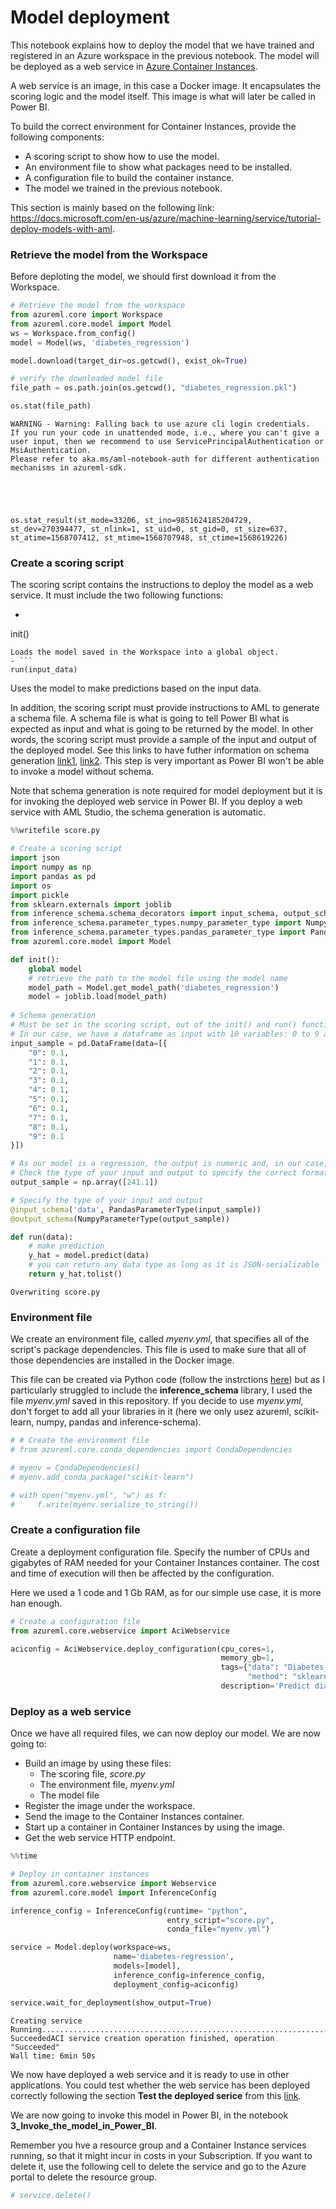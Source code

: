
# Model deployment

This notebook explains how to deploy the model that we have trained and registered in an Azure workspace in the previous notebook. The model will be deployed as a web service in [Azure Container Instances](https://docs.microsoft.com/en-gb/azure/container-instances/).

A web service is an image, in this case a Docker image. It encapsulates the scoring logic and the model itself. This image is what will later be called in Power BI.

To build the correct environment for Container Instances, provide the following components:

- A scoring script to show how to use the model.
- An environment file to show what packages need to be installed.
- A configuration file to build the container instance.
- The model we trained in the previous notebook.

This section is mainly based on the following link: https://docs.microsoft.com/en-us/azure/machine-learning/service/tutorial-deploy-models-with-aml.

### Retrieve the model from the Workspace

Before deploting the model, we should first download it from the Workspace.


```python
# Retrieve the model from the workspace
from azureml.core import Workspace
from azureml.core.model import Model
ws = Workspace.from_config()
model = Model(ws, 'diabetes_regression')

model.download(target_dir=os.getcwd(), exist_ok=True)

# verify the downloaded model file
file_path = os.path.join(os.getcwd(), "diabetes_regression.pkl")

os.stat(file_path)
```

    WARNING - Warning: Falling back to use azure cli login credentials.
    If you run your code in unattended mode, i.e., where you can't give a user input, then we recommend to use ServicePrincipalAuthentication or MsiAuthentication.
    Please refer to aka.ms/aml-notebook-auth for different authentication mechanisms in azureml-sdk.
    




    os.stat_result(st_mode=33206, st_ino=9851624185204729, st_dev=270394477, st_nlink=1, st_uid=0, st_gid=0, st_size=637, st_atime=1568707412, st_mtime=1568707948, st_ctime=1568619226)



### Create a scoring script

The scoring script contains the instructions to deploy the model as a web service. It must include the two following functions:

- ```python
init()
```  
Loads the model saved in the Workspace into a global object.
- ```
run(input_data)
```
Uses the model to make predictions based on the input data.

In addition, the scoring script must provide instructions to AML to generate a schema file. A schema file is what is going to tell Power BI what is expected as input and what is going to be returned by the model. In other words, the scoring script must provide a sample of the input and output of the deployed model. See this links to have futher information on schema generation [link1](https://docs.microsoft.com/en-us/power-bi/service-machine-learning-integration), [link2](https://docs.microsoft.com/en-us/azure/machine-learning/service/how-to-deploy-and-where#example-script-with-dictionary-input-support-consumption-from-power-bi). This step is very important as Power BI won't be able to invoke a model without schema.

Note that schema generation is note required for model deployment but it is for invoking the deployed web service in Power BI. If you deploy a web service with AML Studio, the schema generation is automatic.


```python
%%writefile score.py

# Create a scoring script
import json
import numpy as np
import pandas as pd
import os
import pickle
from sklearn.externals import joblib
from inference_schema.schema_decorators import input_schema, output_schema
from inference_schema.parameter_types.numpy_parameter_type import NumpyParameterType
from inference_schema.parameter_types.pandas_parameter_type import PandasParameterType
from azureml.core.model import Model

def init():
    global model
    # retrieve the path to the model file using the model name
    model_path = Model.get_model_path('diabetes_regression')
    model = joblib.load(model_path)
    
# Schema generation
# Must be set in the scoring script, out of the init() and run() functions.
# In our case, we have a dataframe as input with 10 variables: 0 to 9 and they are all numeric.
input_sample = pd.DataFrame(data=[{
    "0": 0.1,
    "1": 0.1,
    "2": 0.1,
    "3": 0.1,
    "4": 0.1,
    "5": 0.1,
    "6": 0.1,
    "7": 0.1,
    "8": 0.1,
    "9": 0.1
}])

# As our model is a regression, the output is numeric and, in our case, the model returns an array.
# Check the type of your input and output to specify the correct format of your input and output sample.
output_sample = np.array([241.1])

# Specify the type of your input and output
@input_schema('data', PandasParameterType(input_sample))
@output_schema(NumpyParameterType(output_sample)) 

def run(data):
    # make prediction
    y_hat = model.predict(data)
    # you can return any data type as long as it is JSON-serializable
    return y_hat.tolist()
```

    Overwriting score.py
    

### Environment file

We create an environment file, called _myenv.yml_, that specifies all of the script's package dependencies. This file is used to make sure that all of those dependencies are installed in the Docker image.

This file can be created via Python code (follow the instrctions [here](https://docs.microsoft.com/en-us/azure/machine-learning/service/tutorial-deploy-models-with-aml)) but as I particularly struggled to include the __inference_schema__ library, I used the file _myenv.yml_ saved in this repository. If you decide to use _myenv.yml_, don't forget to add all your libraries in it (here we only usez azureml, scikit-learn, numpy, pandas and inference-schema).


```python
# # Create the environment file
# from azureml.core.conda_dependencies import CondaDependencies 

# myenv = CondaDependencies()
# myenv.add_conda_package("scikit-learn")

# with open("myenv.yml", "w") as f:
#     f.write(myenv.serialize_to_string())
```

### Create a configuration file

Create a deployment configuration file. Specify the number of CPUs and gigabytes of RAM needed for your Container Instances container. The cost and time of execution will then be affected by the configuration.

Here we used a 1 code and 1 Gb RAM, as for our simple use case, it is more han enough.


```python
# Create a configuration file
from azureml.core.webservice import AciWebservice

aciconfig = AciWebservice.deploy_configuration(cpu_cores=1, 
                                               memory_gb=1, 
                                               tags={"data": "Diabetes_data",  
                                                     "method": "sklearn"},
                                               description='Predict diabetes with sklearn')
```

### Deploy as a web service

Once we have all required files, we can now deploy our model. We are now going to:
- Build an image by using these files:
   - The scoring file, _score.py_
   - The environment file, _myenv.yml_
   - The model file
- Register the image under the workspace.
- Send the image to the Container Instances container.
- Start up a container in Container Instances by using the image.
- Get the web service HTTP endpoint.


```python
%%time

# Deploy in container instances
from azureml.core.webservice import Webservice
from azureml.core.model import InferenceConfig

inference_config = InferenceConfig(runtime= "python", 
                                   entry_script="score.py",
                                   conda_file="myenv.yml")

service = Model.deploy(workspace=ws, 
                       name='diabetes-regression',
                       models=[model], 
                       inference_config=inference_config,
                       deployment_config=aciconfig)

service.wait_for_deployment(show_output=True)
```

    Creating service
    Running..............................................................................
    SucceededACI service creation operation finished, operation "Succeeded"
    Wall time: 6min 50s
    

We now have deployed a web service and it is ready to use in other applications. You could test whether the web service has been deployed correctly following the section __Test the deployed serice__ from this [link](https://docs.microsoft.com/en-us/azure/machine-learning/service/tutorial-deploy-models-with-aml#test-the-model-locally). 

We are now going to invoke this model in Power BI, in the notebook __3_Invoke_the_model_in_Power_BI__.

Remember you hve a resource group and a Container Instance services running, so that it might incur in costs in your Subscription. If you want to delete it, use the following cell to delete the service and go to the Azure portal to delete the resource group.


```python
# service.delete()
```
